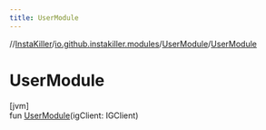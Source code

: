 ```yaml
---
title: UserModule
---
```

//[InstaKiller](../../../index.html)/[io.github.instakiller.modules](../index.html)/[UserModule](index.html)/[UserModule](-user-module.html)



# UserModule



[jvm]\
fun [UserModule](-user-module.html)(igClient: IGClient)




